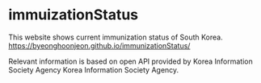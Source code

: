 # immuizationStatus
This website shows current immunization status of South Korea.
https://byeonghoonjeon.github.io/immunizationStatus/

Relevant information is based on open API provided by Korea Information Society Agency Korea Information Society Agency.
